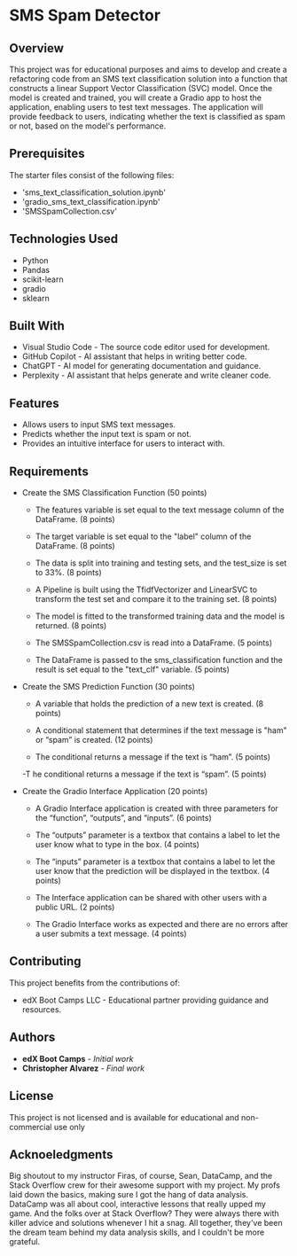 # SMS Spam Detector 

## Overview
This project was for educational purposes and aims to develop and create a refactoring code from an SMS text classification solution into a function that constructs a linear Support Vector Classification (SVC) model. Once the model is created and trained, you will create a Gradio app to host the application, enabling users to test text messages. The application will provide feedback to users, indicating whether the text is classified as spam or not, based on the model's performance. 

## Prerequisites

The starter files consist of the following files: 
- 'sms_text_classification_solution.ipynb'
- 'gradio_sms_text_classification.ipynb'
- 'SMSSpamCollection.csv'

## Technologies Used 
- Python
- Pandas
- scikit-learn
- gradio
- sklearn 

## Built With
- Visual Studio Code - The source code editor used for development.
- GitHub Copilot - AI assistant that helps in writing better code.
- ChatGPT - AI model for generating documentation and guidance.
- Perplexity - AI assistant that helps generate and write cleaner code.

## Features
- Allows users to input SMS text messages.
- Predicts whether the input text is spam or not.
- Provides an intuitive interface for users to interact with.

 ## Requirements
- Create the SMS Classification Function (50 points)

    - The features variable is set equal to the text message column of the DataFrame. (8 points)

    - The target variable is set equal to the "label" column of the DataFrame. (8 points)

    - The data is split into training and testing sets, and the test_size is set to 33%. (8 points)

    - A Pipeline is built using the TfidfVectorizer and LinearSVC to transform the test set and compare it to the training set. (8 points)

    - The model is fitted to the transformed training data and the model is returned. (8 points)

    - The SMSSpamCollection.csv is read into a DataFrame. (5 points)

    - The DataFrame is passed to the sms_classification function and the result is set equal to the "text_clf" variable. (5 points)

- Create the SMS Prediction Function (30 points)
    
    - A variable that holds the prediction of a new text is created. (8 points)

    - A conditional statement that determines if the text message is "ham" or “spam” is created. (12 points)

    - The conditional returns a message if the text is “ham”. (5 points)

    -T he conditional returns a message if the text is “spam”. (5 points)

- Create the Gradio Interface Application (20 points)

    - A Gradio Interface application is created with three parameters for the “function”, “outputs”, and “inputs”. (6 points)

    - The “outputs” parameter is a textbox that contains a label to let the user know what to type in the box. (4 points)

    - The “inputs” parameter is a textbox that contains a label to let the user know that the prediction will be displayed in the textbox. (4 points)

    - The Interface application can be shared with other users with a public URL. (2 points)

    - The Gradio Interface works as expected and there are no errors after a user submits a text message. (4 points)

## Contributing
This project benefits from the contributions of:
- edX Boot Camps LLC - Educational partner providing guidance and resources.

## Authors
* **edX Boot Camps** - *Initial work* 
* **Christopher Alvarez** - *Final work*

## License
This project is not licensed and is available for educational and non-commercial use only

## Acknoeledgments
Big shoutout to my instructor Firas, of course, Sean, DataCamp, and the Stack Overflow crew for their awesome support with my project. My profs laid down the basics, making sure I got the hang of data analysis. DataCamp was all about cool, interactive lessons that really upped my game. And the folks over at Stack Overflow? They were always there with killer advice and solutions whenever I hit a snag. All together, they've been the dream team behind my data analysis skills, and I couldn't be more grateful.